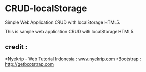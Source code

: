 # CRUD-localStorage
Simple Web Application CRUD with localStorage HTML5.

This is sample web application CRUD with localStorage HTML5.

## credit : 

*Nyekrip - Web Tutorial Indonesia : www.nyekrip.com
*Bootstrap : http://getbootstrap.com

